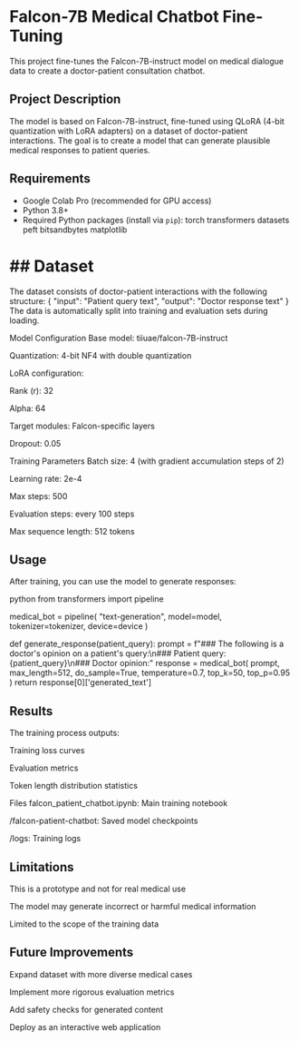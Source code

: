 # Falcon-7B Medical Chatbot Fine-Tuning

This project fine-tunes the Falcon-7B-instruct model on medical dialogue data to create a doctor-patient consultation chatbot.

## Project Description

The model is based on Falcon-7B-instruct, fine-tuned using QLoRA (4-bit quantization with LoRA adapters) on a dataset of doctor-patient interactions. The goal is to create a model that can generate plausible medical responses to patient queries.

## Requirements

- Google Colab Pro (recommended for GPU access)
- Python 3.8+
- Required Python packages (install via `pip`):
torch
transformers
datasets
peft
bitsandbytes
matplotlib
# ## Dataset
The dataset consists of doctor-patient interactions with the following structure:
{
  "input": "Patient query text",
  "output": "Doctor response text"
}
The data is automatically split into training and evaluation sets during loading.

Model Configuration
Base model: tiiuae/falcon-7B-instruct

Quantization: 4-bit NF4 with double quantization

LoRA configuration:

Rank (r): 32

Alpha: 64

Target modules: Falcon-specific layers

Dropout: 0.05

Training Parameters
Batch size: 4 (with gradient accumulation steps of 2)

Learning rate: 2e-4

Max steps: 500

Evaluation steps: every 100 steps

Max sequence length: 512 tokens

## Usage
After training, you can use the model to generate responses:

python
from transformers import pipeline

medical_bot = pipeline(
    "text-generation",
    model=model,
    tokenizer=tokenizer,
    device=device
)

def generate_response(patient_query):
    prompt = f"### The following is a doctor's opinion on a patient's query:\n### Patient query: {patient_query}\n### Doctor opinion:"
    response = medical_bot(
        prompt,
        max_length=512,
        do_sample=True,
        temperature=0.7,
        top_k=50,
        top_p=0.95
    )
    return response[0]['generated_text']
## Results
The training process outputs:

Training loss curves

Evaluation metrics

Token length distribution statistics

Files
falcon_patient_chatbot.ipynb: Main training notebook

/falcon-patient-chatbot: Saved model checkpoints

/logs: Training logs

## Limitations
This is a prototype and not for real medical use

The model may generate incorrect or harmful medical information

Limited to the scope of the training data

## Future Improvements
Expand dataset with more diverse medical cases

Implement more rigorous evaluation metrics

Add safety checks for generated content

Deploy as an interactive web application

